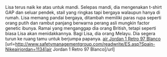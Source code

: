 Lisa terus naik ke atas untuk mandi. Selepas mandi, dia mengenakan t-shirt GAP dan seluar pendek, stail yang ringkas tapi bergaya walaupun hanya di rumah. Lisa memang pandai bergaya, ditambah memiliki paras rupa seperti orang putih dan rambut panjang berwarna perang asli mungkin factor genetic ibunya. Ramai yang menganggap dia orang British, tetapi seperti biasa Lisa akan menidakkannya. Bagi Lisa, dia orang Melayu. Dia segera turun ke ruang tamu untuk berjumpa papanya.
 <a href="http://www.safetymanagementgroup.com/readwrite/ES.asp?Spain-Nikeairjordan=1134" >air Jordan 1 Retro 97 Blanco</a>
[url=http://www.safetymanagementgroup.com/readwrite/ES.asp?Spain-Nikeairjordan=1134]air Jordan 1 Retro 97 Blanco[/url]